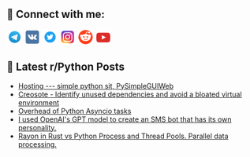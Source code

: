 ## 🔎 Connect with me:
[<img src="https://github.com/bullbesh/bullbesh/blob/main/images/Telegram.png" width="32" height="32" />](https://t.me/bullbesh)
[<img src="https://github.com/bullbesh/bullbesh/blob/main/images/VK.png" width="32" height="32" />](https://vk.com/bullbesh)
[<img src="https://github.com/bullbesh/bullbesh/blob/main/images/Twitter.png" width="32" height="32" />](https://twitter.com/bullbesh1)
[<img src="https://github.com/bullbesh/bullbesh/blob/main/images/Instagram.png" width="32" height="32" />](https://www.instagram.com/bullbesh)
[<img src="https://github.com/bullbesh/bullbesh/blob/main/images/Reddit.png" width="32" height="32" />](https://www.reddit.com/user/bullbesh)
[<img src="https://github.com/bullbesh/bullbesh/blob/main/images/YouTube.png" width="32" height="32" />](https://www.youtube.com/channel/UCtfjRs6uzgq5mfm8S06WTcg)

## 📕 Latest r/Python Posts
<!-- BLOG-POST-LIST:START -->
- [Hosting --- simple python sit, PySimpleGUIWeb](https://www.reddit.com/r/Python/comments/11n85lm/hosting_simple_python_sit_pysimpleguiweb/)
- [Creosote - Identify unused dependencies and avoid a bloated virtual environment](https://www.reddit.com/r/Python/comments/11n717z/creosote_identify_unused_dependencies_and_avoid_a/)
- [Overhead of Python Asyncio tasks](https://www.reddit.com/r/Python/comments/11n5wk8/overhead_of_python_asyncio_tasks/)
- [I used OpenAI&#39;s GPT model to create an SMS bot that has its own personality.](https://www.reddit.com/r/Python/comments/11n5m8r/i_used_openais_gpt_model_to_create_an_sms_bot/)
- [Rayon in Rust vs Python Process and Thread Pools. Parallel data processing.](https://www.reddit.com/r/Python/comments/11n12ep/rayon_in_rust_vs_python_process_and_thread_pools/)
<!-- BLOG-POST-LIST:END -->
